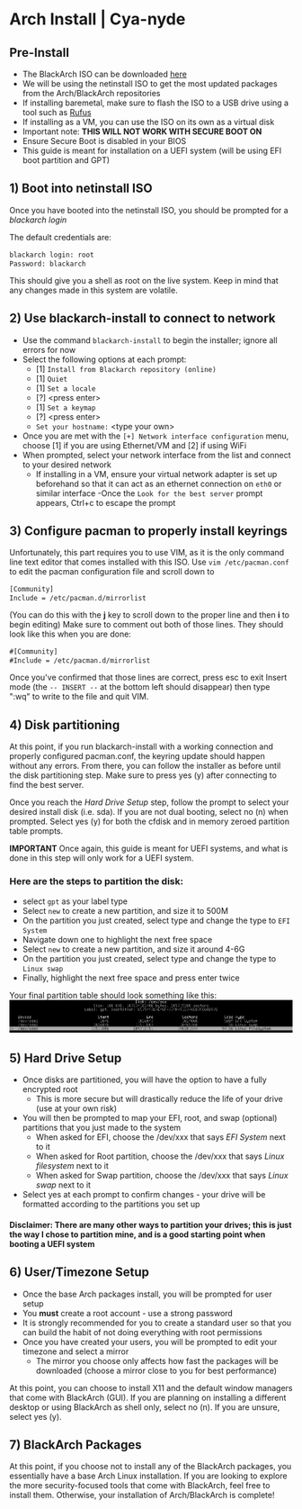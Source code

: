 Arch Install | Cya-nyde
=======================

## Pre-Install

- The BlackArch ISO can be downloaded [here](https://blackarch.org/downloads.html)
- We will be using the netinstall ISO to get the most updated packages from the Arch/BlackArch repositories
- If installing baremetal, make sure to flash the ISO to a USB drive using a tool such as [Rufus](https://rufus.ie/en/)
- If installing as a VM, you can use the ISO on its own as a virtual disk
- Important note: **THIS WILL NOT WORK WITH SECURE BOOT ON**
- Ensure Secure Boot is disabled in your BIOS
- This guide is meant for installation on a UEFI system (will be using EFI boot partition and GPT)

## 1) Boot into netinstall ISO

Once you have booted into the netinstall ISO, you should be prompted for a *blackarch login*

The default credentials are:

```
blackarch login: root
Password: blackarch
```

This should give you a shell as root on the live system. Keep in mind that any changes made in this system are volatile.

## 2) Use blackarch-install to connect to network

- Use the command `blackarch-install` to begin the installer; ignore all errors for now
- Select the following options at each prompt:
    - [1] `Install from Blackarch repository (online)`
    - [1] `Quiet`
    - [1] `Set a locale`
    - [?] \<press enter>
    - [1] `Set a keymap`
    - [?] \<press enter>
    - `Set your hostname:` \<type your own>
- Once you are met with the `[+] Network interface configuration` menu, choose [1] if you are using Ethernet/VM and [2] if using WiFi
- When prompted, select your network interface from the list and connect to your desired network
    - If installing in a VM, ensure your virtual network adapter is set up beforehand so that it can act as an ethernet connection on `eth0` or similar interface
-Once the `Look for the best server` prompt appears, Ctrl+c to escape the prompt

## 3) Configure pacman to properly install keyrings

Unfortunately, this part requires you to use VIM, as it is the only command line text editor that comes installed with this ISO. Use `vim /etc/pacman.conf` to edit the pacman configuration file and scroll down to

```
[Community]
Include = /etc/pacman.d/mirrorlist
```

(You can do this with the **j** key to scroll down to the proper line and then **i** to begin editing) Make sure to comment out both of those lines. They should look like this when you are done:

```
#[Community]
#Include = /etc/pacman.d/mirrorlist
```

Once you've confirmed that those lines are correct, press esc to exit Insert mode (the `-- INSERT --` at the bottom left should disappear) then type ":wq" to write to the file and quit VIM.

## 4) Disk partitioning

At this point, if you run blackarch-install with a working connection and properly configured pacman.conf, the keyring update should happen without any errors. From there, you can follow the installer as before until the disk partitioning step. Make sure to press yes (y) after connecting to find the best server.

Once you reach the *Hard Drive Setup* step, follow the prompt to select your desired install disk (i.e. sda). If you are not dual booting, select no (n) when prompted. Select yes (y) for both the cfdisk and in memory zeroed partition table prompts.

**IMPORTANT**
Once again, this guide is meant for UEFI systems, and what is done in this step will only work for a UEFI system.

### Here are the steps to partition the disk:

- select `gpt` as your label type
- Select `new` to create a new partition, and size it to 500M
- On the partition you just created, select type and change the type to `EFI System`
- Navigate down one to highlight the next free space
- Select `new` to create a new partition, and size it around 4-6G
- On the partition you just created, select type and change the type to `Linux swap`
- Finally, highlight the next free space and press enter twice

Your final partition table should look something like this:
![partition table](/assets/image.png)

## 5) Hard Drive Setup

- Once disks are partitioned, you will have the option to have a fully encrypted root
    - This is more secure but will drastically reduce the life of your drive (use at your own risk)
- You will then be prompted to map your EFI, root, and swap (optional) partitions that you just made to the system
    - When asked for EFI, choose the /dev/xxx that says *EFI System* next to it
    - When asked for Root partition, choose the /dev/xxx that says *Linux filesystem* next to it
    - When asked for Swap partition, choose the /dev/xxx that says *Linux swap* next to it
- Select yes at each prompt to confirm changes - your drive will be formatted according to the partitions you set up

#### Disclaimer: There are many other ways to partition your drives; this is just the way I chose to partition mine, and is a good starting point when booting a UEFI system

## 6) User/Timezone Setup

- Once the base Arch packages install, you will be prompted for user setup
- You **must** create a root account - use a strong password
- It is strongly recommended for you to create a standard user so that you can build the habit of not doing everything with root permissions
- Once you have created your users, you will be prompted to edit your timezone and select a mirror
    - The mirror you choose only affects how fast the packages will be downloaded (choose a mirror close to you for best performance)

At this point, you can choose to install X11 and the default window managers that come with BlackArch (GUI). If you are planning on installing a different desktop or using BlackArch as shell only, select no (n). If you are unsure, select yes (y).

## 7) BlackArch Packages

At this point, if you choose not to install any of the BlackArch packages, you essentially have a base Arch Linux installation. If you are looking to explore the more security-focused tools that come with BlackArch, feel free to install them. Otherwise, your installation of Arch/BlackArch is complete!